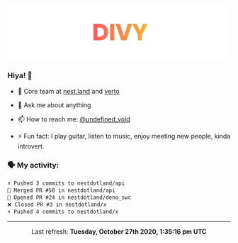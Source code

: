 
![](https://github.com/divy-work/divy-work/raw/master/assets/divy.png)

### Hiya! 👋

- 🔭 Core team at [nest.land](https://github.com/nestdotland/nest.land) and [verto](https://github.com/useverto/verto)

- 💬 Ask me about anything

- 📫 How to reach me: [@undefined_void](https://instagram.com/divy.exe)

- ⚡ Fun fact: I play guitar, listen to music, enjoy meeting new people, kinda introvert.

### 🗣 My activity:

```
⬆️ Pushed 3 commits to nestdotland/api
🎉 Merged PR #58 in nestdotland/api
💪 Opened PR #24 in nestdotland/deno_swc
❌ Closed PR #3 in nestdotland/x
⬆️ Pushed 4 commits to nestdotland/x
```

------------
<p align="center">Last refresh: <b>Tuesday, October 27th 2020, 1:35:16 pm UTC</b></p>
